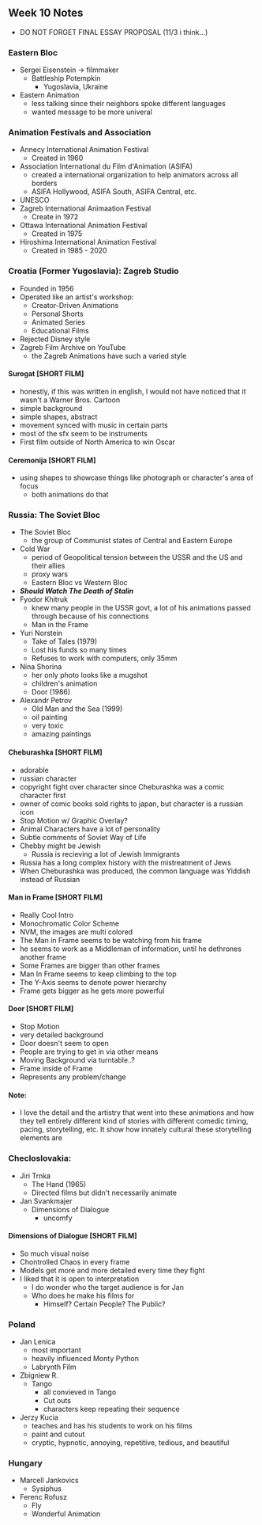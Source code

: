 ## Week 10 Notes

- DO NOT FORGET FINAL ESSAY PROPOSAL (11/3 i think...)

### Eastern Bloc
- Sergei Eisenstein -> filmmaker
  - Battleship Potempkin
    - Yugoslavia, Ukraine
- Eastern Animation 
  - less talking since their neighbors spoke different languages
  - wanted message to be more univeral

### Animation Festivals and Association
- Annecy International Animation Festival
  - Created in 1960
- Association International du Film d'Animation (ASIFA)
  - created a international organization to help animators across all borders
  - ASIFA Hollywood, ASIFA South, ASIFA Central, etc.
- UNESCO
- Zagreb International Animaation Festival
  - Create in 1972
- Ottawa International Animation Festival
  - Created in 1975
- Hiroshima International Animation Festival
  - Created in 1985 - 2020

### Croatia (Former Yugoslavia): Zagreb Studio
- Founded in 1956
- Operated like an artist's workshop:
  - Creator-Driven Animations
  - Personal Shorts
  - Animated Series
  - Educational Films
- Rejected Disney style
- Zagreb Film Archive on YouTube
  - the Zagreb Animations have such a varied style

#### Surogat [SHORT FILM]
- honestly, if this was written in english, I would not have noticed that it wasn't a Warner Bros. Cartoon
- simple background
- simple shapes, abstract
- movement synced with music in certain parts
- most of the sfx seem to be instruments
- First film outside of North America to win Oscar

#### Ceremonija [SHORT FILM]
- using shapes to showcase things like photograph or character's area of focus
  - both animations do that


### Russia: The Soviet Bloc
- The Soviet Bloc
  - the group of Communist states of Central and Eastern Europe
- Cold War
  - period of Geopolitical tension between the USSR and the US and their allies
  - proxy wars
  - Eastern Bloc vs Western Bloc
- ***Should Watch The Death of Stalin***
- Fyodor Khitruk
  - knew many people in the USSR govt, a lot of his animations passed through because of his connections
  - Man in the Frame
- Yuri Norstein
  - Take of Tales (1979)
  - Lost his funds so many times
  - Refuses to work with computers, only 35mm
- Nina Shorina
  - her only photo looks like a mugshot
  - children's animation
  - Door (1986)
- Alexandr Petrov
  - Old Man and the Sea (1999)
  - oil painting
  - very toxic
  - amazing paintings


#### Cheburashka [SHORT FILM]
- adorable
- russian character
- copyright fight over character since Cheburashka was a comic character first
- owner of comic books sold rights to japan, but character is a russian icon
- Stop Motion w/ Graphic Overlay?
- Animal Characters have a lot of personality
- Subtle comments of Soviet Way of Life
- Chebby might be Jewish
  - Russia is recieving a lot of Jewish Immigrants
- Russia has a long complex history with the mistreatment of Jews
- When Cheburashka was produced, the common language was Yiddish instead of Russian

#### Man in Frame [SHORT FILM]
- Really Cool Intro
- Monochromatic Color Scheme
- NVM, the images are multi colored
- The Man in Frame seems to be watching from his frame
- he seems to work as a Middleman of information, until he dethrones another frame
- Some Frames are bigger than other frames
- Man In Frame seems to keep climbing to the top
- The Y-Axis seems to denote power hierarchy
- Frame gets bigger as he gets more powerful
  
#### Door [SHORT FILM]
- Stop Motion
- very detailed background
- Door doesn't seem to open
- People are trying to get in via other means
- Moving Background via turntable..?
- Frame inside of Frame
- Represents any problem/change

#### Note:
- I love the detail and the artistry that went into these animations and how they tell entirely different kind of stories with different comedic timing, pacing, storytelling, etc. It show how innately cultural these storytelling elements are

### Checloslovakia:
- Jiri Trnka
  - The Hand (1965)
  - Directed films but didn't necessarily animate
- Jan Svankmajer
  - Dimensions of Dialogue
    - uncomfy

#### Dimensions of Dialogue [SHORT FILM]
- So much visual noise
- Chontrolled Chaos in every frame
- Models get more and more detailed every time they fight
- I liked that it is open to interpretation
  - I do wonder who the target audience is for Jan
  - Who does he make his films for
    - Himself? Certain People? The Public?

### Poland
- Jan Lenica
  - most important
  - heavily influenced Monty Python
  - Labrynth Film
- Zbigniew R.
  - Tango
    - all convieved in Tango
    - Cut outs
    - characters keep repeating their sequence
- Jerzy Kucia
  - teaches and has his students to work on his films
  - paint and cutout
  - cryptic, hypnotic, annoying, repetitive, tedious, and beautiful

### Hungary
- Marcell Jankovics
  - Sysiphus
- Ferenc Rofusz
  - Fly
  - Wonderful Animation